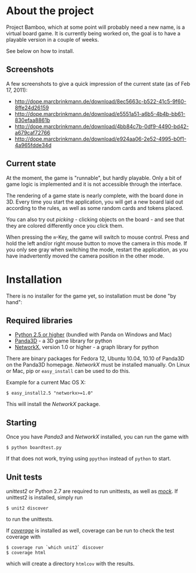 About the project
=================
Project Bamboo, which at some point will probably need a new name, is a virtual board game. It is currently being worked on, the goal is to have a playable version in a couple of weeks.

See below on how to install.

Screenshots
-----------
A few screenshots to give a quick impression of the current state (as of Feb 17, 2011):

* <http://dope.marcbrinkmann.de/download/8ec5663c-b522-41c5-9f60-8ffe24d26159>
* <http://dope.marcbrinkmann.de/download/e5551a51-a6b5-4b4b-bb61-830efaa8861b>
* <http://dope.marcbrinkmann.de/download/4bb84c7b-0df9-4490-bd42-a679caf72766>
* <http://dope.marcbrinkmann.de/download/e924aa06-2e52-4995-b0f1-4a965fdde34d>

Current state
-------------
At the moment, the game is "runnable", but hardly playable. Only a bit of game logic is implemented and it is not accessible through the interface.

The rendering of a game state is nearly complete, with the board done in 3D. Every time you start the application, you will get a new board laid out according to the rules, as well as some random cards and tokens placed.

You can also try out *picking* - clicking objects on the board - and see that they are colored differently once you click them.

When pressing the `m`-Key, the game will switch to mouse control. Press and hold the left and/or right mouse button to move the camera in this mode. If you only  see gray when switching the mode, restart the application, as you have inadvertently moved the camera position in the other mode.

Installation
============
There is no installer for the game yet, so installation must be done "by hand":

Required libraries
------------------
* [Python 2.5 or higher](http://python.org) (bundled with Panda on Windows and Mac)
* [Panda3D](http://panda3d.org) - a 3D game library for python
* [NetworkX](http://http://networkx.lanl.gov/), version 1.0 or higher - a graph library for python

There are binary packages for Fedora 12, Ubuntu 10.04, 10.10 of Panda3D on the Panda3D homepage. *NetworkX* must be installed manually. On Linux or Mac, pip or `easy_install` can be used to do this.

Example for a current Mac OS X:

    $ easy_install2.5 "networkx>=1.0"

This will install the *NetworkX* package.

Starting
--------
Once you have *Panda3* and *NetworkX* installed, you can run the game with

    $ python boardtest.py

If that does not work, trying using `ppython` instead of `python` to start.

Unit tests
----------
*unittest2* or Python 2.7 are required to run unittests, as well as *[mock](http://www.voidspace.org.uk/python/mock/)*. If unittest2 is installed, simply run

    $ unit2 discover

to run the unittests.

If *[coverage](http://nedbatchelder.com/code/coverage/)* is installed as well, coverage can be run to check the test coverage with

    $ coverage run `which unit2` discover
    $ coverage html

which will create a directory `htmlcov` with the results.
